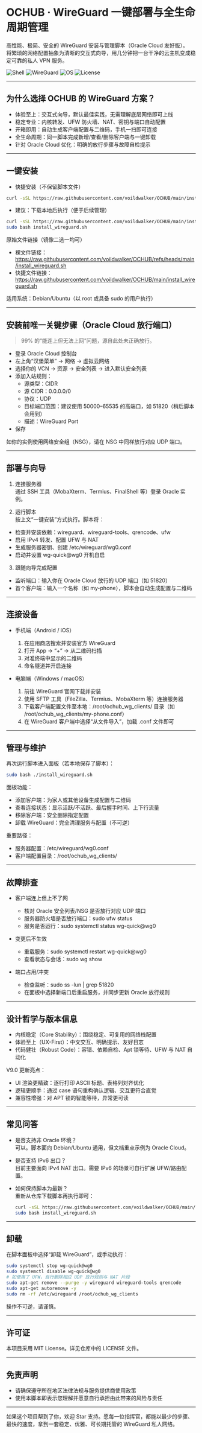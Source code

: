 # OCHUB · WireGuard 一键部署与全生命周期管理

高性能、极简、安全的 WireGuard 安装与管理脚本（Oracle Cloud 友好版）。  
将繁琐的网络配置抽象为清晰的交互式向导，用几分钟把一台干净的云主机变成稳定可靠的私人 VPN 服务。

![Shell](https://img.shields.io/badge/shell-bash-121011?style=flat-square&logo=gnu-bash&logoColor=white)
![WireGuard](https://img.shields.io/badge/WireGuard-Auto%20Installer-88171A?style=flat-square&logo=wireguard&logoColor=white)
![OS](https://img.shields.io/badge/OS-Debian%2FUbuntu-00A1FF?style=flat-square&logo=linux)
![License](https://img.shields.io/github/license/voildwalker/OCHUB?style=flat-square)

---

## 为什么选择 OCHUB 的 WireGuard 方案？

- 体验至上：交互式向导，默认最佳实践，无需理解底层网络即可上线
- 稳定专业：内核转发、UFW 防火墙、NAT、密钥与端口自动配置
- 开箱即用：自动生成客户端配置与二维码，手机一扫即可连接
- 全生命周期：同一脚本完成新增/查看/删除客户端与一键卸载
- 针对 Oracle Cloud 优化：明确的放行步骤与故障自检提示

---

## 一键安装

- 快捷安装（不保留脚本文件）
```bash
curl -sSL https://raw.githubusercontent.com/voildwalker/OCHUB/main/install_wireguard.sh | sudo bash
```

- 建议：下载本地后执行（便于后续管理）
```bash
curl -sSL https://raw.githubusercontent.com/voildwalker/OCHUB/main/install_wireguard.sh -o install_wireguard.sh
sudo bash install_wireguard.sh
```

原始文件链接（镜像二选一均可）  
- 裸文件链接：https://raw.githubusercontent.com/voildwalker/OCHUB/refs/heads/main/install_wireguard.sh  
- 快捷文件链接：https://raw.githubusercontent.com/voildwalker/OCHUB/main/install_wireguard.sh

适用系统：Debian/Ubuntu（以 root 或具备 sudo 的用户执行）

---

## 安装前唯一关键步骤（Oracle Cloud 放行端口）

> 99% 的“能连上但无法上网”问题，源自此处未正确放行。

- 登录 Oracle Cloud 控制台
- 左上角“汉堡菜单” → 网络 → 虚拟云网络
- 选择你的 VCN → 资源 → 安全列表 → 进入默认安全列表
- 添加入站规则：
  - 源类型：CIDR
  - 源 CIDR：0.0.0.0/0
  - 协议：UDP
  - 目标端口范围：建议使用 50000–65535 的高端口，如 51820（稍后脚本会用到）
  - 描述：WireGuard Port
- 保存

如你的实例使用网络安全组（NSG），请在 NSG 中同样放行对应 UDP 端口。

---

## 部署与向导

1) 连接服务器  
通过 SSH 工具（MobaXterm、Termius、FinalShell 等）登录 Oracle 实例。

2) 运行脚本  
按上文“一键安装”方式执行。脚本将：
- 检查并安装依赖：wireguard、wireguard-tools、qrencode、ufw
- 启用 IPv4 转发、配置 UFW 与 NAT
- 生成服务器密钥、创建 /etc/wireguard/wg0.conf
- 启动并设置 wg-quick@wg0 开机自启

3) 跟随向导完成配置  
- 监听端口：输入你在 Oracle Cloud 放行的 UDP 端口（如 51820）
- 首个客户端：输入一个名称（如 my-phone），脚本会自动生成配置与二维码

---

## 连接设备

- 手机端（Android / iOS）
  1. 在应用商店搜索并安装官方 WireGuard
  2. 打开 App → “+” → 从二维码扫描
  3. 对准终端中显示的二维码
  4. 命名隧道并开启连接

- 电脑端（Windows / macOS）
  1. 前往 WireGuard 官网下载并安装
  2. 使用 SFTP 工具（FileZilla、Termius、MobaXterm 等）连接服务器
  3. 下载客户端配置文件至本地：/root/ochub_wg_clients/ 目录（如 /root/ochub_wg_clients/my-phone.conf）
  4. 在 WireGuard 客户端中选择“从文件导入”，加载 .conf 文件即可

---

## 管理与维护

再次运行脚本进入面板（若本地保存了脚本）：
```bash
sudo bash ./install_wireguard.sh
```

面板功能：
- 添加客户端：为家人或其他设备生成配置与二维码
- 查看连接状态：显示活跃/不活跃、最后握手时间、上下行流量
- 移除客户端：安全删除指定配置
- 卸载 WireGuard：完全清理服务与配置（不可逆）

重要路径：
- 服务器配置：/etc/wireguard/wg0.conf
- 客户端配置目录：/root/ochub_wg_clients/

---

## 故障排查

- 客户端连上但上不了网
  - 核对 Oracle 安全列表/NSG 是否放行对应 UDP 端口
  - 服务器防火墙是否放行端口：sudo ufw status
  - 服务是否运行：sudo systemctl status wg-quick@wg0

- 变更后不生效
  - 重载服务：sudo systemctl restart wg-quick@wg0
  - 查看状态与会话：sudo wg show

- 端口占用/冲突
  - 检查监听：sudo ss -lun | grep 51820
  - 在面板中选择新端口后重启服务，并同步更新 Oracle 放行规则

---

## 设计哲学与版本信息

- 内核稳定（Core Stability）：围绕稳定、可复用的网络栈配置
- 体验至上（UX-First）：中文交互、明确提示、友好日志
- 代码健壮（Robust Code）：容错、依赖自检、Apt 锁等待、UFW 与 NAT 自动化

V9.0 更新亮点：
- UI 渲染更精致：逐行打印 ASCII 标题、表格列对齐优化
- 逻辑更顺手：通过 case 语句重构确认逻辑、交互更符合直觉
- 兼容性增强：对 APT 锁的智能等待，异常更可读

---

## 常见问答

- 是否支持非 Oracle 环境？  
  可以。脚本面向 Debian/Ubuntu 通用，但文档重点示例为 Oracle Cloud。

- 是否支持 IPv6 出口？  
  目前主要面向 IPv4 NAT 出口。需要 IPv6 的场景可自行扩展 UFW/路由配置。

- 如何保持脚本为最新？  
  重新从仓库下载脚本再执行即可：
  ```bash
  curl -sSL https://raw.githubusercontent.com/voildwalker/OCHUB/main/install_wireguard.sh -o install_wireguard.sh
  sudo bash install_wireguard.sh
  ```

---

## 卸载

在脚本面板中选择“卸载 WireGuard”，或手动执行：
```bash
sudo systemctl stop wg-quick@wg0
sudo systemctl disable wg-quick@wg0
# 如使用了 UFW，自行删除相应 UDP 放行规则与 NAT 片段
sudo apt-get remove --purge -y wireguard wireguard-tools qrencode
sudo apt-get autoremove -y
sudo rm -rf /etc/wireguard /root/ochub_wg_clients
```

操作不可逆，请谨慎。

---

## 许可证

本项目采用 MIT License。详见仓库中的 LICENSE 文件。

---

## 免责声明

- 请确保遵守所在地区法律法规与服务提供商使用政策
- 使用本脚本即表示您理解并愿意自行承担由此带来的风险与责任

---

如果这个项目帮到了你，欢迎 Star 支持。愿每一位指挥官，都能以最少的步骤、最快的速度，拿到一套稳定、优雅、可长期托管的 WireGuard 私人网络。
